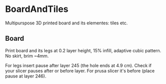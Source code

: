 # BoardAndTiles
Multipurspose 3D printed board and its elementes: tiles etc.

## Board
Print board and its legs at 0.2 layer height, 15% infill, adaptive cubic pattern. No skirt, brim ~4mm.

For legs insert pause after layer 245 (the hole ends at 4.9 cm). Check if your slicer pauses after or before layer. For prusa slicer it's before (place pause at layer 246).
